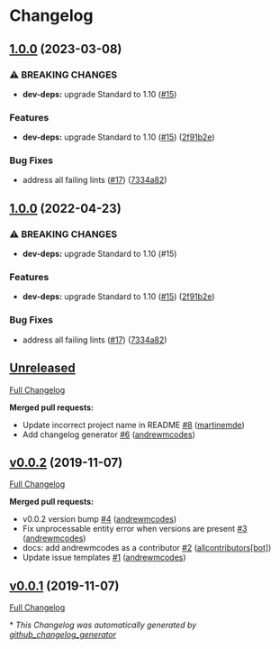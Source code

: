 # Changelog

## [1.0.0](https://github.com/carescribe/standardrb-action/compare/v0.0.2...v1.0.0) (2023-03-08)


### ⚠ BREAKING CHANGES

* **dev-deps:** upgrade Standard to 1.10 ([#15](https://github.com/carescribe/standardrb-action/issues/15))

### Features

* **dev-deps:** upgrade Standard to 1.10 ([#15](https://github.com/carescribe/standardrb-action/issues/15)) ([2f91b2e](https://github.com/carescribe/standardrb-action/commit/2f91b2e70518d724dca228d9910978abf0ec120e))


### Bug Fixes

* address all failing lints ([#17](https://github.com/carescribe/standardrb-action/issues/17)) ([7334a82](https://github.com/carescribe/standardrb-action/commit/7334a82973d088fdde2904d7c4cd2dc88629c1a4))

## [1.0.0](https://github.com/andrewmcodes/standardrb-action/compare/v0.0.2...v1.0.0) (2022-04-23)


### ⚠ BREAKING CHANGES

* **dev-deps:** upgrade Standard to 1.10 (#15)

### Features

* **dev-deps:** upgrade Standard to 1.10 ([#15](https://github.com/andrewmcodes/standardrb-action/issues/15)) ([2f91b2e](https://github.com/andrewmcodes/standardrb-action/commit/2f91b2e70518d724dca228d9910978abf0ec120e))


### Bug Fixes

* address all failing lints ([#17](https://github.com/andrewmcodes/standardrb-action/issues/17)) ([7334a82](https://github.com/andrewmcodes/standardrb-action/commit/7334a82973d088fdde2904d7c4cd2dc88629c1a4))

## [Unreleased](https://github.com/andrewmcodes/standardrb-action/tree/HEAD)

[Full Changelog](https://github.com/andrewmcodes/standardrb-action/compare/v0.0.2...HEAD)

**Merged pull requests:**

- Update incorrect project name in README [\#8](https://github.com/andrewmcodes/standardrb-action/pull/8) ([martinemde](https://github.com/martinemde))
- Add changelog generator [\#6](https://github.com/andrewmcodes/standardrb-action/pull/6) ([andrewmcodes](https://github.com/andrewmcodes))

## [v0.0.2](https://github.com/andrewmcodes/standardrb-action/tree/v0.0.2) (2019-11-07)

[Full Changelog](https://github.com/andrewmcodes/standardrb-action/compare/v0.0.1...v0.0.2)

**Merged pull requests:**

- v0.0.2 version bump [\#4](https://github.com/andrewmcodes/standardrb-action/pull/4) ([andrewmcodes](https://github.com/andrewmcodes))
- Fix unprocessable entity error when versions are present [\#3](https://github.com/andrewmcodes/standardrb-action/pull/3) ([andrewmcodes](https://github.com/andrewmcodes))
- docs: add andrewmcodes as a contributor [\#2](https://github.com/andrewmcodes/standardrb-action/pull/2) ([allcontributors[bot]](https://github.com/apps/allcontributors))
- Update issue templates [\#1](https://github.com/andrewmcodes/standardrb-action/pull/1) ([andrewmcodes](https://github.com/andrewmcodes))

## [v0.0.1](https://github.com/andrewmcodes/standardrb-action/tree/v0.0.1) (2019-11-07)

[Full Changelog](https://github.com/andrewmcodes/standardrb-action/compare/1c89e16f1ed4ca0d42fbc84b93f925f6a8d83da9...v0.0.1)



\* *This Changelog was automatically generated by [github_changelog_generator](https://github.com/github-changelog-generator/github-changelog-generator)*
